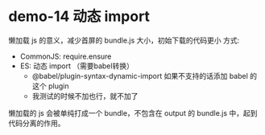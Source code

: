 # demo-14 动态 import

懒加载 js 的意义，减少首屏的 bundle.js 大小，初始下载的代码更小
方式:
- CommonJS: require.ensure
- ES: 动态 import （需要babel转换）
    - @babel/plugin-syntax-dynamic-import 如果不支持的话添加 babel 的这个 plugin
    - 我测试的时候不加也行，就不加了

懒加载的 js 会被单纯打成一个 bundle，不包含在 output 的 bundle.js 中，起到代码分离的作用。